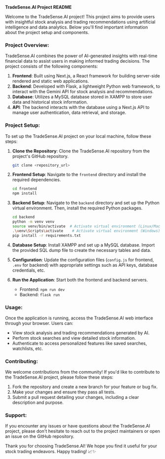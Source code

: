 **TradeSense.AI Project README**

Welcome to the TradeSense.AI project! This project aims to provide users with insightful stock analysis and trading recommendations using artificial intelligence and data analytics. Below you'll find important information about the project setup and components.

### Project Overview:

TradeSense.AI combines the power of AI-generated insights with real-time financial data to assist users in making informed trading decisions. The project consists of the following components:

1. **Frontend**: Built using Next.js, a React framework for building server-side rendered and static web applications.
2. **Backend**: Developed with Flask, a lightweight Python web framework, to interact with the Gemini API for stock analysis and recommendations.
3. **Database**: Utilizes a MySQL database stored in XAMPP to store user data and historical stock information.
4. **API**: The backend interacts with the database using a Next.js API to manage user authentication, data retrieval, and storage.

### Project Setup:

To set up the TradeSense.AI project on your local machine, follow these steps:

1. **Clone the Repository**: Clone the TradeSense.AI repository from the project's GitHub repository.
   ```bash
   git clone <repository_url>
   ```

2. **Frontend Setup**: Navigate to the `frontend` directory and install the required dependencies.
   ```bash
   cd frontend
   npm install
   ```

3. **Backend Setup**: Navigate to the `backend` directory and set up the Python virtual environment. Then, install the required Python packages.
   ```bash
   cd backend
   python -m venv venv
   source venv/bin/activate  # Activate virtual environment (Linux/Mac)
   .\venv\Scripts\activate    # Activate virtual environment (Windows)
   pip install -r requirements.txt
   ```

4. **Database Setup**: Install XAMPP and set up a MySQL database. Import the provided SQL dump file to create the necessary tables and data.

5. **Configuration**: Update the configuration files (`config.js` for frontend, `.env` for backend) with appropriate settings such as API keys, database credentials, etc.

6. **Run the Application**: Start both the frontend and backend servers.
   - Frontend: `npm run dev`
   - Backend: `flask run`

### Usage:

Once the application is running, access the TradeSense.AI web interface through your browser. Users can:

- View stock analysis and trading recommendations generated by AI.
- Perform stock searches and view detailed stock information.
- Authenticate to access personalized features like saved searches, watchlists, etc.

### Contributing:

We welcome contributions from the community! If you'd like to contribute to the TradeSense.AI project, please follow these steps:

1. Fork the repository and create a new branch for your feature or bug fix.
2. Make your changes and ensure they pass all tests.
3. Submit a pull request detailing your changes, including a clear description and purpose.

### Support:

If you encounter any issues or have questions about the TradeSense.AI project, please don't hesitate to reach out to the project maintainers or open an issue on the GitHub repository.

Thank you for choosing TradeSense.AI! We hope you find it useful for your stock trading endeavors. Happy trading! 📈✨
